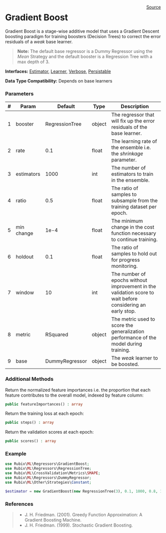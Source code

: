 <span style="float:right;"><a href="https://github.com/RubixML/RubixML/blob/master/src/Regressors/GradientBoost.php">Source</a></span>

# Gradient Boost
Gradient Boost is a stage-wise additive model that uses a Gradient Descent boosting paradigm for training  boosters (Decision Trees) to correct the error residuals of a *weak* base learner.

> **Note:** The default base regressor is a Dummy Regressor using the *Mean* Strategy and the default booster is a Regression Tree with a max depth of 3.

**Interfaces:** [Estimator](../estimator.md), [Learner](../learner.md), [Verbose](../verbose.md), [Persistable](../persistable.md)

**Data Type Compatibility:** Depends on base learners

### Parameters
| # | Param | Default | Type | Description |
|---|---|---|---|---|
| 1 | booster | RegressionTree | object | The regressor that will fix up the error residuals of the base learner. |
| 2 | rate | 0.1 | float | The learning rate of the ensemble i.e. the *shrinkage* parameter. |
| 3 | estimators | 1000 | int | The number of estimators to train in the ensemble. |
| 4 | ratio | 0.5 | float | The ratio of samples to subsample from the training dataset per epoch. |
| 5 | min change | 1e-4 | float | The minimum change in the cost function necessary to continue training. |
| 6 | holdout | 0.1 | float | The ratio of samples to hold out for progress monitoring. |
| 7 | window | 10 | int | The number of epochs without improvement in the validation score to wait before considering an early stop. |
| 8 | metric | RSquared | object | The metric used to score the generalization performance of the model during training. |
| 9 | base | DummyRegressor | object | The *weak* learner to be boosted. |

### Additional Methods
Return the normalized feature importances i.e. the proportion that each feature contributes to the overall model, indexed by feature column:
```php
public featureImportances() : array
```

Return the training loss at each epoch:
```php
public steps() : array
```

Return the validation scores at each epoch:
```php
public scores() : array
```

### Example
```php
use Rubix\ML\Regressors\GradientBoost;
use Rubix\ML\Regressors\RegressionTree;
use Rubix\ML\CrossValidation\Metrics\SMAPE;
use Rubix\ML\Regressors\DummyRegressor;
use Rubix\ML\Other\Strategies\Constant;

$estimator = new GradientBoost(new RegressionTree(3), 0.1, 1000, 0.8, 1e-4, 0.1, 20, new SMAPE(), new DummyRegressor(new Constant(0.0)));
```

### References
>- J. H. Friedman. (2001). Greedy Function Approximation: A Gradient Boosting Machine.
>- J. H. Friedman. (1999). Stochastic Gradient Boosting.